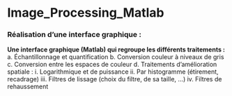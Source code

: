 # Image_Processing_Matlab
 
 
### Réalisation d’une interface graphique :


**Une interface graphique (Matlab) qui regroupe les différents traitements :**
  a. Échantillonnage et quantification
  b. Conversion couleur à niveaux de gris
  c. Conversion entre les espaces de couleur
  d. Traitements d’amélioration spatiale :
     i. Logarithmique et de puissance
     ii. Par histogramme (étirement, recadrage)
     iii. Filtres de lissage (choix du filtre, de sa taille, …)
     iv. Filtres de rehaussement
